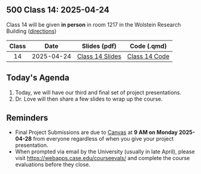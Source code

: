 ## 500 Class 14: 2025-04-24

Class 14 will be given **in person** in room 1217 in the Wolstein Research Building ([directions](https://case.edu/medicine/neurology/research/behavioral-health-research-group/directions-wolstein-research-building))

Class | Date | Slides (pdf) | Code (.qmd) 
:----: | :-----: | :-----------: | :--------:
14 | 2025-04-24 | [Class 14 Slides](https://github.com/THOMASELOVE/500-slides-2025/blob/main/500_slides14.pdf) | [Class 14 Code](https://github.com/THOMASELOVE/500-slides-2025/blob/main/500_slides14.qmd) 

## Today's Agenda

1. Today, we will have our third and final set of project presentations.
2. Dr. Love will then share a few slides to wrap up the course.

## Reminders

- Final Project Submissions are due to [Canvas](https://canvas.case.edu/) at **9 AM on Monday 2025-04-28** from everyone regardless of when you give your project presentation.
- When prompted via email by the University (usually in late April), please visit <https://webapps.case.edu/courseevals/> and complete the course evaluations before they close.
